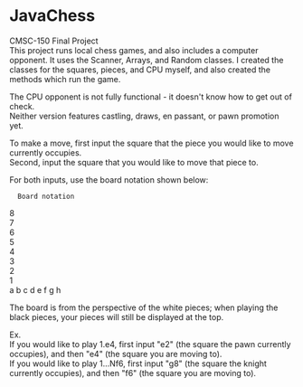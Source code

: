 # JavaChess
CMSC-150 Final Project  
This project runs local chess games, and also includes a computer opponent. It uses the Scanner, Arrays, and Random classes. I created the classes for the squares, pieces, and CPU myself, and also created the methods which run the game.

The CPU opponent is not fully functional - it doesn't know how to get out of check.  
Neither version features castling, draws, en passant, or pawn promotion yet.  


To make a move, first input the square that the piece you would like to move currently occupies.  
Second, input the square that you would like to move that piece to.  

For both inputs, use the board notation shown below:  

      Board notation  
8  
7  
6  
5  
4  
3  
2  
1  
 a     b     c     d     e     f     g     h

The board is from the perspective of the white pieces; when playing the black pieces, your pieces will still be displayed at the top.  

Ex.  
If you would like to play 1.e4, first input "e2" (the square the pawn currently occupies), and then "e4" (the square you are moving to).  
If you would like to play 1...Nf6, first input "g8" (the square the knight currently occupies), and then "f6" (the square you are moving to).  
